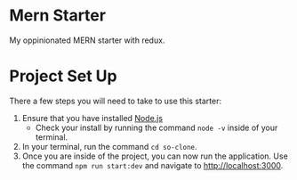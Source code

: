 # Mern Starter
My oppinionated MERN starter with redux.

# Project Set Up 

There a few steps you will need to take to use this starter:
1. Ensure that you have installed [Node.js](https://nodejs.org/en/)
    - Check your install by running the command `node -v` inside of your terminal. 
2. In your terminal, run the command `cd so-clone`.
3. Once you are inside of the project, you can now run the application. Use the command `npm run start:dev` and navigate to [http://localhost:3000](http://localhost:3000).

